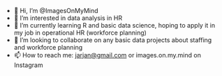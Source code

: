 - 👋 Hi, I’m @ImagesOnMyMind
- 👀 I’m interested in data analysis in HR
- 🌱 I’m currently learning R and basic data science, hoping to apply it in my job in operational HR (workforce planning)
- 💞️ I’m looking to collaborate on any basic data projects about staffing and workforce planning
- 📫 How to reach me: jarjan@gmail.com or images.on.my.mind on Instagram

<!---
ImagesOnMyMind/ImagesOnMyMind is a ✨ special ✨ repository because its `README.md` (this file) appears on your GitHub profile.
You can click the Preview link to take a look at your changes.
--->
